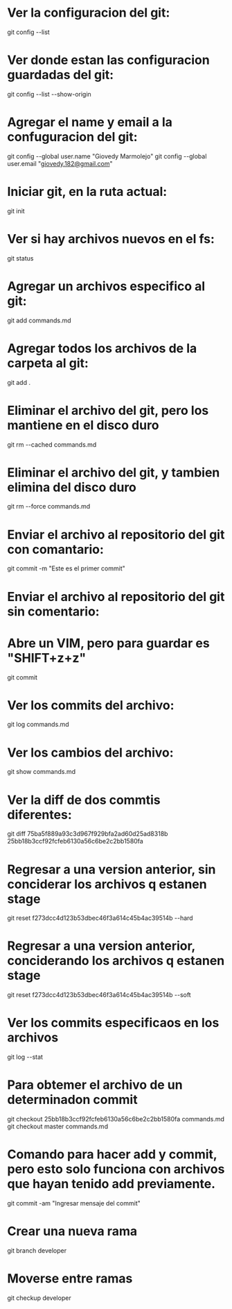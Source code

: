 # Ver la configuracion del git:
git config --list
# Ver donde estan las configuracion guardadas del git:
git config --list --show-origin
# Agregar el name y email a la confuguracion del git:
git config --global user.name "Giovedy Marmolejo"
git config --global user.email "giovedy.182@gmail.com"
# Iniciar git, en la ruta actual:
git init
# Ver si hay archivos nuevos en el fs:
git status
# Agregar un archivos especifico al git:
git add commands.md
# Agregar todos los archivos de la carpeta al git:
git add .
# Eliminar el archivo del git, pero los mantiene en el disco duro
git rm --cached commands.md
# Eliminar el archivo del git, y tambien elimina del disco duro
git rm --force commands.md
# Enviar el archivo al repositorio del git con comantario:
git commit -m "Este es el primer commit"
# Enviar el archivo al repositorio del git sin comentario:
# Abre un VIM, pero para guardar es "SHIFT+z+z"
git commit 
# Ver los commits del archivo:
git log commands.md
# Ver los cambios del archivo:
git show commands.md
# Ver la diff de dos commtis diferentes:
git diff 75ba5f889a93c3d967f929bfa2ad60d25ad8318b 25bb18b3ccf92fcfeb6130a56c6be2c2bb1580fa
# Regresar a una version anterior, sin conciderar los archivos q estanen stage
git reset f273dcc4d123b53dbec46f3a614c45b4ac39514b --hard
# Regresar a una version anterior, conciderando los archivos q estanen stage
git reset f273dcc4d123b53dbec46f3a614c45b4ac39514b --soft
# Ver los commits especificaos en los archivos
git log --stat
# Para obtemer el archivo de un determinadon commit
git checkout 25bb18b3ccf92fcfeb6130a56c6be2c2bb1580fa commands.md
git checkout master commands.md
# Comando para hacer add y commit, pero esto solo funciona con archivos que hayan tenido add previamente.
git commit -am "Ingresar mensaje del commit"
# Crear una nueva rama
git branch developer
# Moverse entre ramas
git checkup developer